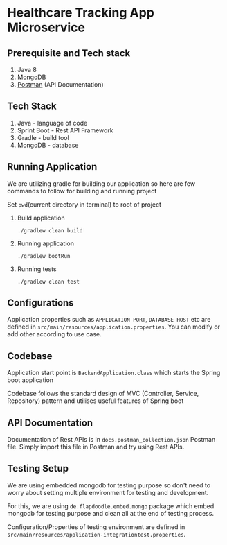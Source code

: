 # Healthcare Tracking App Microservice

## Prerequisite and Tech stack
1. Java 8
2. [MongoDB](https://docs.mongodb.com/manual/administration/install-community/)
3. [Postman](https://www.postman.com/downloads/) (API Documentation)

## Tech Stack
1. Java - language of code
2. Sprint Boot - Rest API Framework
3. Gradle - build tool
4. MongoDB - database

## Running Application
We are utilizing gradle for building our application so here are few commands to follow for building and running project

Set `pwd`(current directory in terminal) to root of project 
1. Build application 
    ```
   ./gradlew clean build
   ```
2. Running application
    ```
   ./gradlew bootRun
   ```
3. Running tests
    ```
   ./gradlew clean test
   ```
   
## Configurations
Application properties such as `APPLICATION PORT`, `DATABASE HOST` etc are defined in 
`src/main/resources/application.properties`. You can modify or add other according to use case.

## Codebase
Application start point is `BackendApplication.class` which starts the Spring boot application

Codebase follows the standard design of MVC (Controller, Service, Repository) pattern and utilises useful features of Spring boot
## API Documentation
Documentation of Rest APIs is in `docs.postman_collection.json` Postman file. Simply import this file in Postman and try using Rest APIs.


## Testing Setup
We are using embedded mongodb for testing purpose so don't need to worry about setting multiple environment for testing and development.

For this, we are using `de.flapdoodle.embed.mongo` package which embed mongodb for testing purpose and clean all at the end of testing process.

Configuration/Properties of testing environment are defined in `src/main/resources/application-integrationtest.properties`.
